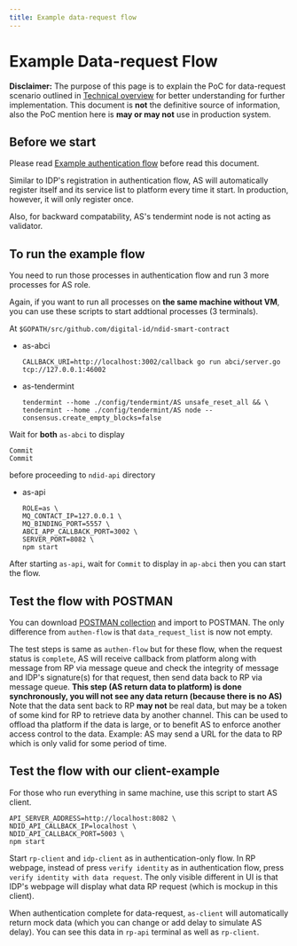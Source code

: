 ```yaml
---
title: Example data-request flow
---
```


# Example Data-request Flow

<div markdown="1" class="flash mb-3 flash-warn">

**Disclaimer:** The purpose of this page is to explain the PoC for data-request scenario outlined in [Technical overview](/technical-overview) for better understanding for further implementation. This document is **not** the definitive source of information, also the PoC mention here is **may or may not** use in production system.

</div>

## Before we start

Please read [Example authentication flow](/example-authen-flow.html) before read this document.

Similar to IDP's registration in authentication flow, AS will automatically register itself and its service list to platform every time it start.
In production, however, it will only register once.

Also, for backward compatability, AS's tendermint node is not acting as validator.

## To run the example flow

You need to run those processes in authentication flow and run 3 more processes for AS role.

Again, if you want to run all processes on **the same machine without VM**, you can use these scripts to start addtional processes (3 terminals).

At `$GOPATH/src/github.com/digital-id/ndid-smart-contract`

- as-abci
  ```
  CALLBACK_URI=http://localhost:3002/callback go run abci/server.go tcp://127.0.0.1:46002
  ```
- as-tendermint
  ```
  tendermint --home ./config/tendermint/AS unsafe_reset_all && \
  tendermint --home ./config/tendermint/AS node --consensus.create_empty_blocks=false
  ```

Wait for **both** `as-abci` to display
```
Commit
Commit
```
before proceeding to `ndid-api` directory

- as-api
  ```
  ROLE=as \
  MQ_CONTACT_IP=127.0.0.1 \
  MQ_BINDING_PORT=5557 \
  ABCI_APP_CALLBACK_PORT=3002 \
  SERVER_PORT=8082 \
  npm start
  ```

After starting `as-api`, wait for `Commit` to display in `ap-abci` then you can start the flow.

## Test the flow with POSTMAN

You can download [POSTMAN collection](/assets/request-data-flow-postman.json) and import to POSTMAN.
The only difference from `authen-flow` is that `data_request_list` is now not empty.

The test steps is same as `authen-flow` but for these flow, when the request status is `complete`,
AS will receive callback from platform along with message from RP via message queue and check the integrity of message and IDP's signature(s) for that request, then send data back to RP via message queue.
**This step (AS return data to platform) is done synchronously, you will not see any data return (because there is no AS)** 
Note that the data sent back to RP **may not** be real data, but may be a token of some kind for RP to retrieve data by another channel.
This can be used to offload tha platform if the data is large, or to benefit AS to enforce another access control to the data.
Example: AS may send a URL for the data to RP which is only valid for some period of time.

## Test the flow with our client-example

For those who run everything in same machine, use this script to start AS client.
```
API_SERVER_ADDRESS=http://localhost:8082 \
NDID_API_CALLBACK_IP=localhost \
NDID_API_CALLBACK_PORT=5003 \
npm start
```

Start `rp-client` and `idp-client` as in authentication-only flow.
In RP webpage, instead of press `verify identity` as in authentication flow, press `verify identity with data request`. The only visible different in UI is that IDP's webpage will display what data RP request (which is mockup in this client).

When authentication complete for data-request, `as-client` will automatically return mock data (which you can change or add delay to simulate AS delay).
You can see this data in `rp-api` terminal as well as `rp-client`.
